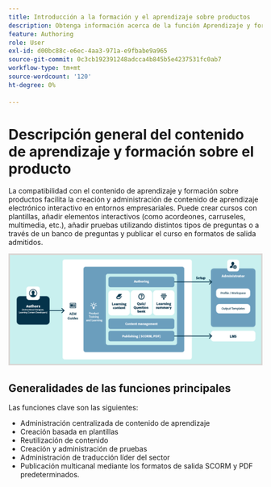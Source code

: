 ```yaml
---
title: Introducción a la formación y el aprendizaje sobre productos
description: Obtenga información acerca de la función Aprendizaje y formación del producto presente en Adobe Experience Manager Guides.
feature: Authoring
role: User
exl-id: d00bc88c-e6ec-4aa3-971a-e9fbabe9a965
source-git-commit: 0c3cb192391248adcca4b845b5e4237531fc0ab7
workflow-type: tm+mt
source-wordcount: '120'
ht-degree: 0%

---
```


# Descripción general del contenido de aprendizaje y formación sobre el producto

La compatibilidad con el contenido de aprendizaje y formación sobre productos facilita la creación y administración de contenido de aprendizaje electrónico interactivo en entornos empresariales. Puede crear cursos con plantillas, añadir elementos interactivos (como acordeones, carruseles, multimedia, etc.), añadir pruebas utilizando distintos tipos de preguntas o a través de un banco de preguntas y publicar el curso en formatos de salida admitidos.

![](assets/learning-and-training-content-components-new.png)

## Generalidades de las funciones principales

Las funciones clave son las siguientes:

- Administración centralizada de contenido de aprendizaje
- Creación basada en plantillas
- Reutilización de contenido
- Creación y administración de pruebas
- Administración de traducción líder del sector
- Publicación multicanal mediante los formatos de salida SCORM y PDF predeterminados.
